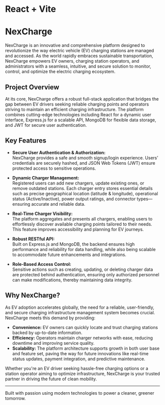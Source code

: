 # React + Vite

# NexCharge

NexCharge is an innovative and comprehensive platform designed to revolutionize the way electric vehicle (EV) charging stations are managed and accessed. As the world rapidly embraces sustainable transportation, NexCharge empowers EV owners, charging station operators, and administrators with a seamless, intuitive, and secure solution to monitor, control, and optimize the electric charging ecosystem.

## Project Overview

At its core, NexCharge offers a robust full-stack application that bridges the gap between EV drivers seeking reliable charging points and operators striving to maintain an efficient charging infrastructure. The platform combines cutting-edge technologies including React for a dynamic user interface, Express.js for a scalable API, MongoDB for flexible data storage, and JWT for secure user authentication.

## Key Features

- **Secure User Authentication & Authorization:**  
  NexCharge provides a safe and smooth signup/login experience. Users’ credentials are securely hashed, and JSON Web Tokens (JWT) ensure protected access to sensitive operations.

- **Dynamic Charger Management:**  
  Registered users can add new chargers, update existing ones, or remove outdated stations. Each charger entry stores essential details such as precise geographical location (latitude & longitude), operational status (Active/Inactive), power output ratings, and connector types—ensuring accurate and reliable data.

- **Real-Time Charger Visibility:**  
  The platform aggregates and presents all chargers, enabling users to effortlessly discover available charging points tailored to their needs. This feature improves accessibility and planning for EV journeys.

- **Robust RESTful API:**  
  Built on Express.js and MongoDB, the backend ensures high performance and reliability for data handling, while also being scalable to accommodate future enhancements and integrations.

- **Role-Based Access Control:**  
  Sensitive actions such as creating, updating, or deleting charger data are protected behind authentication, ensuring only authorized personnel can make modifications, thereby maintaining data integrity.

## Why NexCharge?

As EV adoption accelerates globally, the need for a reliable, user-friendly, and secure charging infrastructure management system becomes crucial. NexCharge meets this demand by providing:

- **Convenience:** EV owners can quickly locate and trust charging stations backed by up-to-date information.  
- **Efficiency:** Operators maintain charger networks with ease, reducing downtime and improving service quality.  
- **Scalability:** The platform architecture supports growth in both user base and feature set, paving the way for future innovations like real-time status updates, payment integration, and predictive maintenance.

Whether you're an EV driver seeking hassle-free charging options or a station operator aiming to optimize infrastructure, NexCharge is your trusted partner in driving the future of clean mobility.

---

Built with passion using modern technologies to power a cleaner, greener tomorrow.
